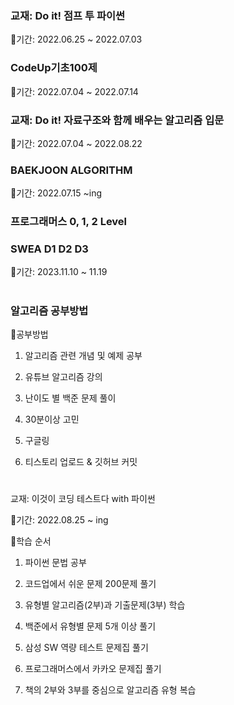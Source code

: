 ### 교재: Do it! 점프 투 파이썬

📌기간: 2022.06.25 ~ 2022.07.03

### CodeUp기초100제

📌기간: 2022.07.04 ~ 2022.07.14   

### 교재: Do it! 자료구조와 함께 배우는 알고리즘 입문

📌기간: 2022.07.04 ~ 2022.08.22

### BAEKJOON ALGORITHM

📌기간: 2022.07.15 ~ing

### 프로그래머스 0, 1, 2 Level

### SWEA D1 D2 D3

📌기간: 2023.11.10 ~ 11.19


#

### 알고리즘 공부방법

📝공부방법

1. 알고리즘 관련 개념 및 예제 공부 

2. 유튜브 알고리즘 강의

3. 난이도 별 백준 문제 풀이

4. 30분이상 고민 

5. 구글링

6. 티스토리 업로드 & 깃허브 커밋
#

교재: 이것이 코딩 테스트다 with 파이썬 

📌기간: 2022.08.25 ~ ing

📝학습 순서

1. 파이썬 문법 공부

2. 코드업에서 쉬운 문제 200문제 풀기

3. 유형별 알고리즘(2부)과 기출문제(3부) 학습

4. 백준에서 유형별 문제 5개 이상 풀기

5. 삼성 SW 역량 테스트 문제집 풀기

6. 프로그래머스에서 카카오 문제집 풀기

7. 책의 2부와 3부를 중심으로 알고리즘 유형 복습
